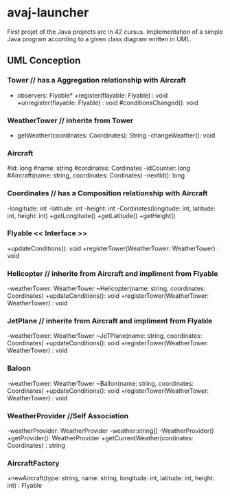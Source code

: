 # avaj-launcher
First projet of the Java projects arc in 42 cursus. Implementation of a simple Java program according to a given class diagram written in UML.

## UML Conception

### Tower // has a Aggregation relationship with Aircraft
- observers: Flyable*
+register(flayable: Flyable) : void
+unregister(flayable: Flyable) : void
#conditionsChanged(): void

### WeatherTower // inherite from Tower
+ getWeather(coordinates: Coordinates): String
-changeWeather(): void

### Aircraft
#id: long
#name: string
#cordinates: Cordinates
-idCounter: long
#Aircraft(name: string, coordinates: Cordinates)
-nextId(): long

### Coordinates // has a Composition relationship with Aircraft
-longitude: int
-latitude: int
-height: int
-Cordinates(longitude: int, latitude: int, height: int)
+getLongitude()
+getLatitude()
+getHeight()

### Flyable << Interface >>
+updateConditions(): void
+registerTower(WeatherTower: WeatherTower) : void

### Helicopter // inherite from Aircraft and impliment from Flyable
-weatherTower: WeatherTower
~Helicopter(name: string, coordinates: Coordinates)
+updateConditions(): void
+registerTower(WeatherTower: WeatherTower) : void

### JetPlane // inherite from Aircraft and impliment from Flyable
-weatherTower: WeatherTower
~JeTPlane(name: string, coordinates: Coordinates)
+updateConditions(): void
+registerTower(WeatherTower: WeatherTower) : void

### Baloon
-weatherTower: WeatherTower
~Ballon(name: string, coordinates: Coordinates)
+updateConditions(): void
+registerTower(WeatherTower: WeatherTower) : void

### WeatherProvider //Self Association
-weatherProvider: WeatherProvider
-weather:string[]
-WeatherProvider()
+getProvider(): WeatherProvider
+getCurrentWeather(cordinates: Coordinates) : string

### AircraftFactory
+newAircraft(type: string, name: string, longitude: int, latitude: int, height: int) : Flyable 

